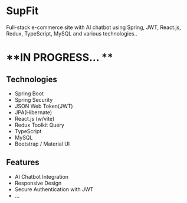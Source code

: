 # SupFit
Full-stack e-commerce site with AI chatbot using Spring, JWT, React.js, Redux, TypeScript, MySQL and various technologies..

# **IN PROGRESS... **

## Technologies

- Spring Boot
- Spring Security
- JSON Web Token(JWT)
- JPA(Hibernate)
- React.js (w/vite)
- Redux Toolkit Query
- TypeScript
- MySQL
- Bootstrap / Material UI

## Features

- AI Chatbot Integration
- Responsive Design
- Secure Authentication with JWT
- ...
